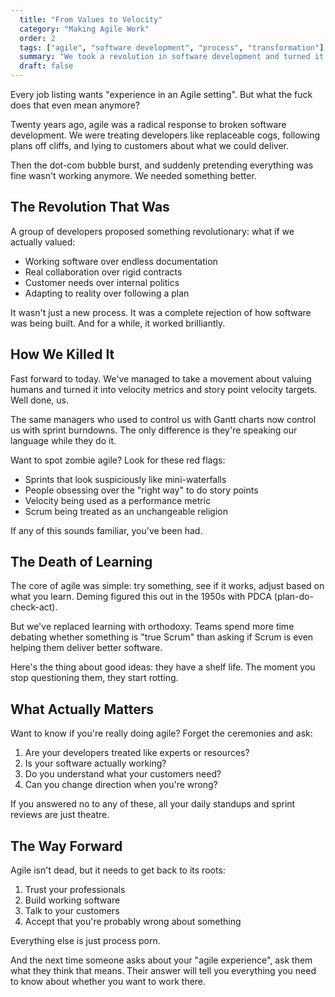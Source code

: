 ```yaml
---
  title: "From Values to Velocity"
  category: "Making Agile Work"
  order: 2
  tags: ["agile", "software development", "process", "transformation"]
  summary: "We took a revolution in software development and turned it into another system of control. Here's how agile lost its soul, and what we can do about it."
  draft: false
---
```


Every job listing wants "experience in an Agile setting". But what the fuck does that even mean anymore?

Twenty years ago, agile was a radical response to broken software development. We were treating developers like replaceable cogs, following plans off cliffs, and lying to customers about what we could deliver.

Then the dot-com bubble burst, and suddenly pretending everything was fine wasn't working anymore. We needed something better.

## The Revolution That Was

A group of developers proposed something revolutionary: what if we actually valued:
- Working software over endless documentation
- Real collaboration over rigid contracts
- Customer needs over internal politics
- Adapting to reality over following a plan

It wasn't just a new process. It was a complete rejection of how software was being built. And for a while, it worked brilliantly.

## How We Killed It

Fast forward to today. We've managed to take a movement about valuing humans and turned it into velocity metrics and story point velocity targets. Well done, us.

The same managers who used to control us with Gantt charts now control us with sprint burndowns. The only difference is they're speaking our language while they do it.

Want to spot zombie agile? Look for these red flags:
- Sprints that look suspiciously like mini-waterfalls
- People obsessing over the "right way" to do story points
- Velocity being used as a performance metric
- Scrum being treated as an unchangeable religion

If any of this sounds familiar, you've been had.

## The Death of Learning

The core of agile was simple: try something, see if it works, adjust based on what you learn. Deming figured this out in the 1950s with PDCA (plan-do-check-act).

But we've replaced learning with orthodoxy. Teams spend more time debating whether something is "true Scrum" than asking if Scrum is even helping them deliver better software.

Here's the thing about good ideas: they have a shelf life. The moment you stop questioning them, they start rotting.

## What Actually Matters

Want to know if you're really doing agile? Forget the ceremonies and ask:

1. Are your developers treated like experts or resources?
2. Is your software actually working?
3. Do you understand what your customers need?
4. Can you change direction when you're wrong?

If you answered no to any of these, all your daily standups and sprint reviews are just theatre.

## The Way Forward

Agile isn't dead, but it needs to get back to its roots:

1. Trust your professionals
2. Build working software
3. Talk to your customers
4. Accept that you're probably wrong about something

Everything else is just process porn.

And the next time someone asks about your "agile experience", ask them what they think that means. Their answer will tell you everything you need to know about whether you want to work there.